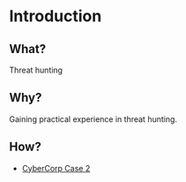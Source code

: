 # Introduction

## What?

Threat hunting

## Why?

Gaining practical experience in threat hunting.

## How?

* [CyberCorp Case 2](cybercorp2.md)


